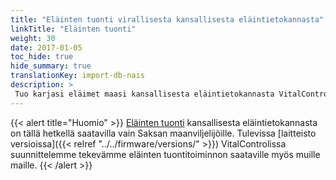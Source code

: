 ```yaml
---
title: "Eläinten tuonti virallisesta kansallisesta eläintietokannasta"
linkTitle: "Eläinten tuonti"
weight: 30
date: 2017-01-05
toc_hide: true
hide_summary: true
translationKey: import-db-nais
description: >
 Tuo karjasi eläimet maasi kansallisesta eläintietokannasta VitalControl-järjestelmään.
---
```

{{< alert title="Huomio" >}}
[Eläinten tuonti](/docs/data-link/hi-tier/tierimport/) kansallisesta eläintietokannasta on tällä hetkellä saatavilla vain Saksan maanviljelijöille. Tulevissa [laitteisto versioissa]({{< relref "../../firmware/versions/" >}}) VitalControlissa suunnittelemme tekevämme eläinten tuontitoiminnon saataville myös muille maille.
{{< /alert >}}
